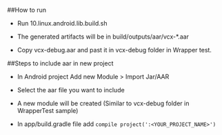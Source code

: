 ##How to run

- Run 10.linux.android.lib.build.sh

- The generated artifacts will be in build/outputs/aar/vcx-*.aar

- Copy vcx-debug.aar and past it in vcx-debug folder in Wrapper test.


##Steps to include aar in new project

- In Android project Add new Module > Import Jar/AAR

- Select the aar file you want to include

- A new module will be created (Similar to vcx-debug folder in WrapperTest sample)

- In app/build.gradle file add `compile project(':<YOUR_PROJECT_NAME>')`